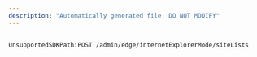 ```yaml
---
description: "Automatically generated file. DO NOT MODIFY"
---
```


```powershellv2

UnsupportedSDKPath:POST /admin/edge/internetExplorerMode/siteLists

```
